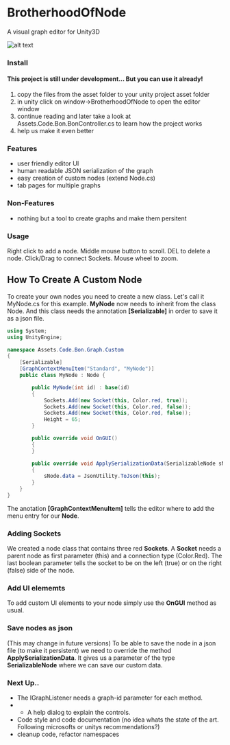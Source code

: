 # BrotherhoodOfNode
A visual graph editor for Unity3D

![alt text](https://github.com/aphex-/BrotherhoodOfNode/blob/master/preview.png "preview")

### Install

#### This project is still under development... But you can use it already!

1. copy the files from the asset folder to your unity project asset folder
2. in unity click on window->BrotherhoodOfNode to open the editor window
3. continue reading and later take a look at Assets.Code.Bon.BonController.cs to learn how the project works
4. help us make it even better

### Features
* user friendly editor UI
* human readable JSON serialization of the graph
* easy creation of custom nodes (extend Node.cs)
* tab pages for multiple graphs

### Non-Features
* nothing but a tool to create graphs and make them persitent

### Usage
Right click to add a node. Middle mouse button to scroll. DEL to delete a node. Click/Drag to connect Sockets. Mouse wheel to zoom.



## How To Create A Custom Node
To create your own nodes you need to create a new class. Let's call it MyNode.cs
for this example. **MyNode** now needs to inherit from the class Node. And this 
class needs the annotation **[Serializable]** in order to save it as a json file.
```cs
using System;
using UnityEngine;

namespace Assets.Code.Bon.Graph.Custom
{
	[Serializable]
	[GraphContextMenuItem("Standard", "MyNode")]
	public class MyNode : Node {

		public MyNode(int id) : base(id)
		{
			Sockets.Add(new Socket(this, Color.red, true));
			Sockets.Add(new Socket(this, Color.red, false));
			Sockets.Add(new Socket(this, Color.red, false));
			Height = 65;
		}

		public override void OnGUI()
		{
		}

		public override void ApplySerializationData(SerializableNode sNode)
		{
			sNode.data = JsonUtility.ToJson(this);
		}
	}
}
```
The anotation **[GraphContextMenuItem]** tells the editor where to add the menu entry for our **Node**.

### Adding Sockets
We created a node class that contains three red **Sockets**. A **Socket** needs a parent node as first parameter (this) and a connection type (Color.Red). The last boolean parameter tells the socket to be on the left (true) or on the right (false) side of the node.

### Add UI elememts
To add custom UI elements to your node simply use the **OnGUI** method as usual.

### Save nodes as json
(This may change in future versions)
To be able to save the node in a json file (to make it persistent) we need 
to override the method **ApplySerializationData**. It gives us a parameter 
of the type **SerializableNode** where we can save our custom data.

### Next Up..
* The IGraphListener needs a graph-id parameter for each method. 
* * A help dialog to explain the controls.
* Code style and code documentation (no idea whats the state of the art. Following microsofts or unitys recommendations?)
* cleanup code, refactor namespaces
